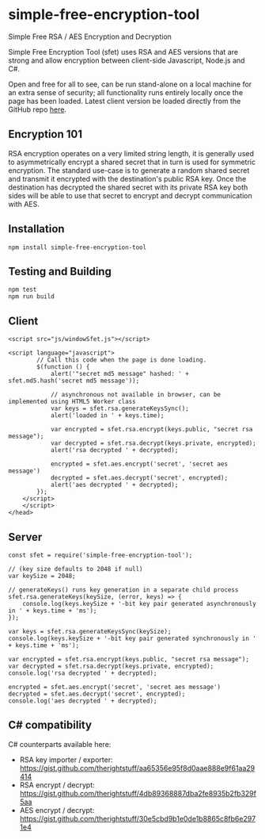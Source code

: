 # simple-free-encryption-tool
Simple Free RSA / AES Encryption and Decryption

Simple Free Encryption Tool (sfet) uses RSA and AES versions that are strong and allow encryption between client-side Javascript, Node.js and C#.

Open and free for all to see, can be run stand-alone on a local machine for an extra sense of security; all functionality runs entirely locally once the page has been loaded.
Latest client version be loaded directly from the GitHub repo [here](http://htmlpreview.github.io/?https://github.com/therightstuff/simple-free-encryption-tool/blob/master/dist/index.html).

## Encryption 101
RSA encryption operates on a very limited string length, it is generally used to asymmetrically encrypt a shared secret that in turn is used for symmetric encryption. The standard use-case is to generate a random shared secret and transmit it encrypted with the destination's public RSA key. Once the destination has decrypted the shared secret with its private RSA key both sides will be able to use that secret to encrypt and decrypt communication with AES.

## Installation
```
npm install simple-free-encryption-tool
```

## Testing and Building
```
npm test
npm run build
```

## Client
```
<script src="js/windowSfet.js"></script>

<script language="javascript">
        // Call this code when the page is done loading.
        $(function () {
            alert('"secret md5 message" hashed: ' + sfet.md5.hash('secret md5 message'));

            // asynchronous not available in browser, can be implemented using HTML5 Worker class
            var keys = sfet.rsa.generateKeysSync();
            alert('loaded in ' + keys.time);

            var encrypted = sfet.rsa.encrypt(keys.public, "secret rsa message");
            var decrypted = sfet.rsa.decrypt(keys.private, encrypted);
            alert('rsa decrypted ' + decrypted);
            
            encrypted = sfet.aes.encrypt('secret', 'secret aes message')
            decrypted = sfet.aes.decrypt('secret', encrypted);
            alert('aes decrypted ' + decrypted);
        });
    </script>
    </script>
</head>
```

## Server
```
const sfet = require('simple-free-encryption-tool');

// (key size defaults to 2048 if null)
var keySize = 2048;

// generateKeys() runs key generation in a separate child process
sfet.rsa.generateKeys(keySize, (error, keys) => {
    console.log(keys.keySize + '-bit key pair generated asynchronously in ' + keys.time + 'ms');
});

var keys = sfet.rsa.generateKeysSync(keySize);
console.log(keys.keySize + '-bit key pair generated synchronously in ' + keys.time + 'ms');

var encrypted = sfet.rsa.encrypt(keys.public, "secret rsa message");
var decrypted = sfet.rsa.decrypt(keys.private, encrypted);
console.log('rsa decrypted ' + decrypted);

encrypted = sfet.aes.encrypt('secret', 'secret aes message')
decrypted = sfet.aes.decrypt('secret', encrypted);
console.log('aes decrypted ' + decrypted);
```
## C# compatibility

C# counterparts available here:
* RSA key importer / exporter: https://gist.github.com/therightstuff/aa65356e95f8d0aae888e9f61aa29414
* RSA encrypt / decrypt: https://gist.github.com/therightstuff/4db89368887dba2fe8935b2fb329f5aa
* AES encrypt / decrypt: https://gist.github.com/therightstuff/30e5cbd9b1e0de1b8865c8fb6e2971e4